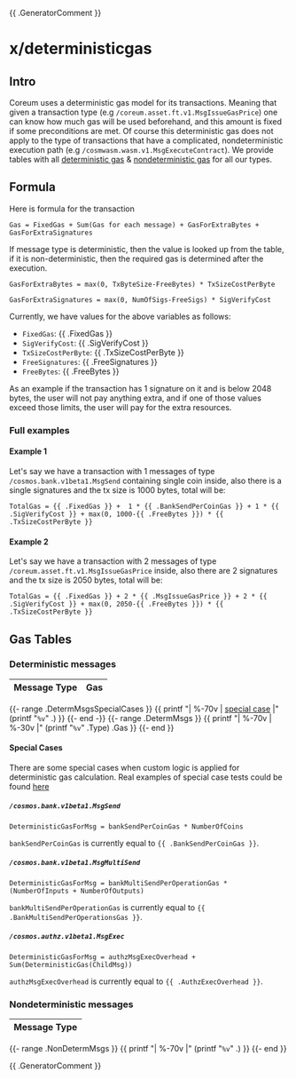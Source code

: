 {{ .GeneratorComment }}

# x/deterministicgas

## Intro

Coreum uses a deterministic gas model for its transactions. Meaning that given a transaction type (e.g
`/coreum.asset.ft.v1.MsgIssueGasPrice`) one can know how much gas will be used beforehand, and this amount is fixed if some
preconditions are met. Of course this deterministic gas does not apply to the type of transactions that have a
complicated, nondeterministic execution path (e.g `/cosmwasm.wasm.v1.MsgExecuteContract`). We provide tables with all
[deterministic gas](#deterministic-messages) & [nondeterministic gas](#nondeterministic-messages) for all our types.

## Formula

Here is formula for the transaction

`
Gas = FixedGas + Sum(Gas for each message) + GasForExtraBytes + GasForExtraSignatures
`

If message type is deterministic, then the value is looked up from the table, if it is non-deterministic, then the
required gas is determined after the execution.

`
GasForExtraBytes = max(0, TxByteSize-FreeBytes) * TxSizeCostPerByte
`

`
GasForExtraSignatures = max(0, NumOfSigs-FreeSigs) * SigVerifyCost
`

Currently, we have values for the above variables as follows:

- `FixedGas`: {{ .FixedGas }}
- `SigVerifyCost`: {{ .SigVerifyCost }}
- `TxSizeCostPerByte`: {{ .TxSizeCostPerByte }}
- `FreeSignatures`: {{ .FreeSignatures }}
- `FreeBytes`: {{ .FreeBytes }}

As an example if the transaction has 1 signature on it and is below
2048 bytes, the user will not pay anything extra, and if one of those values exceed those limits, the user will pay for
the extra resources.

### Full examples

#### Example 1
Let's say we have a transaction with 1 messages of type
`/cosmos.bank.v1beta1.MsgSend` containing single coin inside, also there is a single
signatures and the tx size is 1000 bytes, total will be:

`
TotalGas = {{ .FixedGas }} +  1 * {{ .BankSendPerCoinGas }} + 1 * {{ .SigVerifyCost }} + max(0, 1000-{{ .FreeBytes }}) * {{ .TxSizeCostPerByte }}
`

#### Example 2
Let's say we have a transaction with 2 messages of type
`/coreum.asset.ft.v1.MsgIssueGasPrice` inside, also there are 2
signatures and the tx size is 2050 bytes, total will be:

`
TotalGas = {{ .FixedGas }} + 2 * {{ .MsgIssueGasPrice }} + 2 * {{ .SigVerifyCost }} + max(0, 2050-{{ .FreeBytes }}) * {{ .TxSizeCostPerByte }}
`

## Gas Tables

### Deterministic messages

| Message Type | Gas |
|--------------|-----|
{{- range .DetermMsgsSpecialCases }}
{{ printf "| %-70v | [special case](#special-cases) |" (printf "`%v`" .) }}
{{- end -}}
{{- range .DetermMsgs }}
{{ printf "| %-70v | %-30v |" (printf "`%v`" .Type) .Gas }}
{{- end }}

#### Special Cases

There are some special cases when custom logic is applied for deterministic gas calculation.
Real examples of special case tests could be found [here](https://github.com/CoreumFoundation/coreum/blob/master/x/deterministicgas/config_test.go#L168)

##### `/cosmos.bank.v1beta1.MsgSend`

`DeterministicGasForMsg = bankSendPerCoinGas * NumberOfCoins`

`bankSendPerCoinGas` is currently equal to `{{ .BankSendPerCoinGas }}`.

##### `/cosmos.bank.v1beta1.MsgMultiSend`

`DeterministicGasForMsg = bankMultiSendPerOperationGas * (NumberOfInputs + NumberOfOutputs)`

`bankMultiSendPerOperationGas` is currently equal to `{{ .BankMultiSendPerOperationsGas }}`.

##### `/cosmos.authz.v1beta1.MsgExec`

`DeterministicGasForMsg = authzMsgExecOverhead + Sum(DeterministicGas(ChildMsg))`

`authzMsgExecOverhead` is currently equal to `{{ .AuthzExecOverhead }}`.

### Nondeterministic messages

| Message Type |
|--------------|
{{- range .NonDetermMsgs }}
{{ printf "| %-70v |" (printf "`%v`" .) }}
{{- end }}

{{ .GeneratorComment }}
